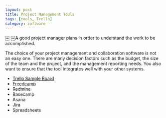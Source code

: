 ```yaml
---
layout: post
title: Project Management Tools
tags: [tools, Trello]
category: software
---
```

￼
￼A good project manager plans in order to understand the work to be accomplished.   

The choice of your project management and collaboration software is not an easy one.  There are many decision factors such
as the budget, the size of the team and the project, and the management reporting needs.  You also want to ensure that
the tool integrates well with your other systems.  

* [Trello Sample Board](https://trello.com/b/E64VamIb/sample-project-board)
* [Freedcamp]()
* Redmine
* Basecamp
* Asana
* Jira
* Spreadsheets
